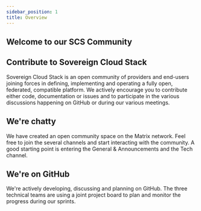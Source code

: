 ```yaml
---
sidebar_position: 1
title: Overview
---
```


## Welcome to our SCS Community

## Contribute to Sovereign Cloud Stack

Sovereign Cloud Stack is an open community of providers and end-users joining forces in defining, implementing and operating a fully open, federated, compatible platform. We actively encourage you to contribute either code, documentation or issues and to participate in the various discussions happening on GitHub or during our various meetings.

## We're chatty

We have created an open community space on the Matrix network. Feel free to join the several channels and start interacting with the community. A good starting point is entering the General & Announcements and the Tech channel.

## We're on GitHub

We're actively developing, discussing and planning on GitHub. The three technical teams are using a joint project board to plan and monitor the progress during our sprints.
